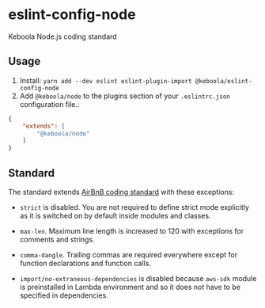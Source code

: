 # eslint-config-node

Keboola Node.js coding standard

## Usage

1. Install: `yarn add --dev eslint eslint-plugin-import @keboola/eslint-config-node`
2. Add `@keboola/node` to the plugins section of your `.eslintrc.json` configuration file.:

```json
{
    "extends": [
        "@keboola/node"
    ]
}
```

## Standard

The standard extends [AirBnB coding standard](https://github.com/airbnb/javascript) with these exceptions:

- `strict` is disabled. You are not required to define strict mode explicitly as it is switched on by default inside modules and classes.

- `max-len`. Maximum line length is increased to 120 with exceptions for comments and strings.

- `comma-dangle`. Trailing commas are required everywhere except for function declarations and function calls.

- `import/no-extraneous-dependencies` is disabled because `aws-sdk` module is preinstalled in Lambda environment and so it does not have to be specified in dependencies.
